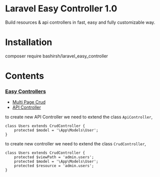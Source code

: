 # Laravel Easy Controller 1.0

Build resources & api controllers in fast, easy and fully customizable way.

# Installation

composer require bashirsh/laravel_easy_controller

# Contents
### [Easy Controllers](#easy-controllers) 
- [Multi Page Crud](#multi-page-crud)
- [API Controller](#api-controller)

to create new API Controller we need to extend the class `ApiController`, 

```
class Users extends CrudController {
    protected $model = '\App\Models\User';
}
```

to create new controller we need to extend the class `CrudController`, 

```
class Users extends CrudController {
    protected $viewPath = 'admin.users';
    protected $model = '\App\Models\User';
    protected $resource = 'admin.users';
}
```
